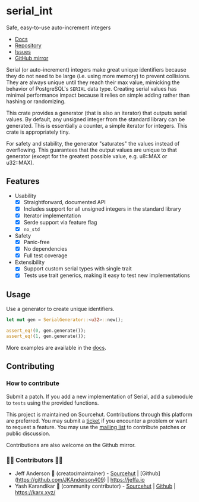 # serial_int

Safe, easy-to-use auto-increment integers

- [Docs](https://docs.rs/serial_int)
- [Repository](https://sr.ht/~jeffa/serial_int)
- [Issues](https://todo.sr.ht/~jeffa/serial_int)
- [GitHub mirror](https://github.com/JKAnderson409/serial_int)

Serial (or auto-increment) integers make great unique identifiers because they do
not need to be large (i.e. using more memory) to prevent collisions.  They are
always unique until they reach their max value, mimicking the behavior of
PostgreSQL's `SERIAL` data type. Creating serial values has minimal performance
impact because it relies on simple adding rather than hashing or randomizing.

This crate provides a generator (that is also an iterator) that outputs serial
values. By default, any unsigned integer from the standard library can be
generated. This is essentially a counter, a simple iterator for integers. This
crate is appropriately tiny.

For safety and stability, the generator "saturates" the values instead of
overflowing. This guarantees that the output values are unique to that generator
(except for the greatest possible value, e.g. u8::MAX or u32::MAX).

## Features

- Usability
  - [X] Straightforward, documented API
  - [X] Includes support for all unsigned integers in the standard library
  - [X] Iterator implementation
  - [X] Serde support via feature flag
  - [X] `no_std`
- Safety
  - [X] Panic-free
  - [X] No dependencies
  - [X] Full test coverage
- Extensibility
  - [X] Support custom serial types with single trait
  - [X] Tests use trait generics, making it easy to test new implementations

## Usage

Use a generator to create unique identifiers.

```rust
let mut gen = SerialGenerator::<u32>::new();

assert_eq!(0, gen.generate());
assert_eq!(1, gen.generate());
```

More examples are available in the [docs](https://docs.rs/serial_int/#examples).

## Contributing

### How to contribute

Submit a patch. If you add a new implementation of Serial, add a submodule to
`tests` using the provided functions.

This project is maintained on Sourcehut. Contributions through this platform are preferred. You may submit a [ticket](https://todo.sr.ht/~jeffa/serial_int) if you encounter a problem or want to request a feature. You may use the [mailing list](https://lists.sr.ht/~jeffa/serial_int) to contribute patches or public discussion.

Contributions are also welcome on the Github mirror.

### 🦀🔧 Contributors 🔧🦀

- Jeff Anderson 🐙 (creator/maintainer) - [Sourcehut](https://sr.ht/~jeffa/) | [Github] (https://github.com/JKAnderson409) | https://jeffa.io
- Yash Karandikar 🧞 (community contributor) - [Sourcehut](https://lists.sr.ht/~karx) | [Github](https://github.com/karx1) | https://karx.xyz/
